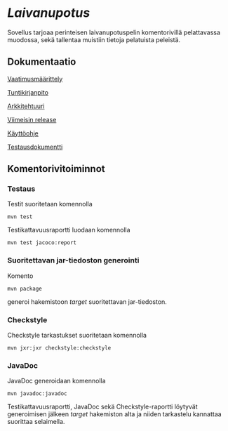 # **_Laivanupotus_**

Sovellus tarjoaa perinteisen laivanupotuspelin komentorivillä pelattavassa muodossa, sekä tallentaa muistiin tietoja pelatuista peleistä.

## Dokumentaatio

[Vaatimusmäärittely](https://github.com/ajarola/otm-harjoitustyo/blob/master/dokumentointi/vaatimusmaarittely.md)

[Tuntikirjanpito](https://github.com/ajarola/otm-harjoitustyo/blob/master/dokumentointi/tuntikirjaukset.md)

[Arkkitehtuuri](https://github.com/ajarola/otm-harjoitustyo/blob/master/dokumentointi/arkkitehtuuri.md)

[Viimeisin release](https://github.com/ajarola/otm-harjoitustyo/releases/tag/Viikko7)

[Käyttöohje](https://github.com/ajarola/otm-harjoitustyo/blob/master/dokumentointi/kayttoohje.md)

[Testausdokumentti](https://github.com/ajarola/otm-harjoitustyo/blob/master/dokumentointi/testaus.md)

## Komentorivitoiminnot

### Testaus

Testit suoritetaan komennolla

```
mvn test
```

Testikattavuusraportti luodaan komennolla

```
mvn test jacoco:report
```

### Suoritettavan jar-tiedoston generointi

Komento

```
mvn package
```

generoi hakemistoon _target_ suoritettavan jar-tiedoston.


### Checkstyle

Checkstyle tarkastukset suoritetaan komennolla

```
mvn jxr:jxr checkstyle:checkstyle
```
### JavaDoc

JavaDoc generoidaan komennolla

```
mvn javadoc:javadoc
```
Testikattavuusraportti, JavaDoc sekä Checkstyle-raportti löytyvät generoimisen jälkeen _target_ hakemiston alta ja niiden tarkastelu kannattaa suorittaa selaimella.
